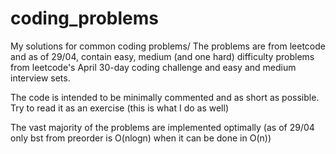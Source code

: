 # coding_problems
My solutions for common coding problems/
The problems are from leetcode and as of 29/04, contain easy, medium (and one hard) difficulty problems 
from leetcode's April 30-day coding challenge and easy and medium interview sets.

The code is intended to be minimally commented and as short as possible. Try to read it 
as an exercise (this is what I do as well)

The vast majority of the problems are implemented optimally 
(as of 29/04 only bst from preorder is O(nlogn) when it can be done in O(n))

